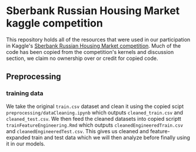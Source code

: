 # Sberbank Russian Housing Market kaggle competition

This repository holds all of the resources that were used in our participation in Kaggle's [Sberbank Russian Housing Market competition](https://www.kaggle.com/c/sberbank-russian-housing-market). Much of the code has been copied from the competition's kernels and discussion section, we claim no ownership over or credit for copied code.  
  
## Preprocessing

### training data

We take the original ```train.csv``` dataset and clean it using the copied scipt ```preprocessing/dataCleaning.ipynb``` which outputs ```cleaned_train.csv``` and ```cleaned_test.csv```. We then feed the cleaned datasets into copied scriptt ```trainFeatureEngineering.Rmd``` which outputs ```cleanedEngineeredTrain.csv``` and ```cleanedEngineeredTest.csv```. This gives us cleaned and feature-expanded train and test data which we will then analyze before finally using it in our models.
